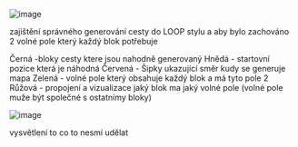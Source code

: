 ![image](https://github.com/Nasshor01/3D-loop-hero/assets/141824772/aa15ab2f-29c3-433d-9713-f777958a7cf9)

zajištění správného generování cesty do LOOP stylu a aby bylo zachováno 2 volné pole který každý blok potřebuje

Černá -bloky cesty ktere jsou nahodně generovaný
Hnědá - startovní pozice která je náhodná
Červená - Šipky ukazující směr kudy se generuje mapa 
Zelená - volné pole který obsahuje každý blok a má tyto pole 2
Růžová - propojení a vizualizace jaký blok ma jaký volné pole (volné pole muže být společné s ostatnímy bloky)


![image](https://github.com/Nasshor01/3D-loop-hero/assets/141824772/ebf25f61-80f8-47cb-a313-006efb7fdb2e)

vysvětlení to co to nesmí udělat
